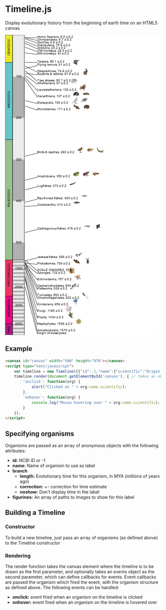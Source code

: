 # Timeline.js
Display evolutionary history from the beginning of earth time on an HTML5 canvas

![example](images/rendered-timeline.png "example")

## Example
```html
<canvas id="canvas" width="500" height="970"></canvas>
<script type="text/javascript">
	var timeline = new Timeline([{"id":-1,"name":{"scientific":"Origin of eukaryotes","common":null},"branch":{"length":2000,"correction":0, "noshow":true},"figurines":[]},{"id":-1,"name":{"scientific":"Haptophytes","common":null},"branch":{"length":1588,"correction":0.2},"figurines":["../images\/timetree\/55410_Pseudopediastrum_boryanum.png"]},{"id":-1,"name":{"scientific":"Amoebozoans","common":null},"branch":{"length":1470,"correction":0.2},"figurines":[]},{"id":-1,"name":{"scientific":"Plants","common":null},"branch":{"length":1434,"correction":0.2},"figurines":["../images\/timetree\/3512_Quercus_rubra.png"]},{"id":-1,"name":{"scientific":"Fungi","common":null},"branch":{"length":1198,"correction":0.2},"figurines":["../images\/timetree\/143960_Coelomomyces_stegomyiae.png"]},{"id":-1,"name":{"scientific":"Choanoflagellates","common":null},"branch":{"length":922,"correction":0.2},"figurines":["../images\/timetree\/81824_Monosiga_brevicollis.png"]},{"id":-1,"name":{"scientific":"Sponges","common":null},"branch":{"length":733,"correction":0.2},"figurines":["../images\/timetree\/178540_Callyspongia_vaginalis.png"]},{"id":-1,"name":{"scientific":"Cnidarians","common":null},"branch":{"length":959,"correction":0.2},"figurines":["../images\/timetree\/6145_Aurelia_aurita.png"]},{"id":-1,"name":{"scientific":"Flatworms","common":null},"branch":{"length":839,"correction":0.2},"figurines":["../images\/timetree\/27890_Dugesia_subtentaculata.png"]},{"id":-1,"name":{"scientific":"Protostomes","common":null},"branch":{"length":709,"correction":0.2},"figurines":["../images\/timetree\/13037_Danaus_plexippus.png","../images\/timetree\/433262_Pelecotoma_fennica.png"]},{"id":-1,"name":{"scientific":"Echinoderms","common":null},"branch":{"length":767,"correction":0.2},"figurines":["../images\/timetree\/7604_Asterias_rubens.png"]},{"id":-1,"name":{"scientific":"Cephalochordates","common":null},"branch":{"length":644,"correction":0.2},"figurines":[]},{"id":-1,"name":{"scientific":"Tunicates","common":null},"branch":{"length":684,"correction":0.2},"figurines":[]},{"id":-1,"name":{"scientific":"Jawless fishes","common":null},"branch":{"length":595,"correction":0.2},"figurines":["../images\/timetree\/7757_Petromyzon_marinus.png"]},{"id":-1,"name":{"scientific":"Cartilaginous fishes","common":null},"branch":{"length":476,"correction":0.2},"figurines":["../images\/timetree\/57989_Odontaspis_ferox.png","../images\/timetree\/87140_Aetobatus_narinari.png"]},{"id":-1,"name":{"scientific":"Ray-finned fished","common":null},"branch":{"length":403,"correction":0.2},"figurines":["../images\/timetree\/36177_Acipenser_oxyrinchus.png"]},{"id":-1,"name":{"scientific":"Coelacanths","common":null},"branch":{"length":413,"correction":0.2},"figurines":["../images\/timetree\/7897_Latimeria_chalumnae.png"]},{"id":-1,"name":{"scientific":"Lugfishes","common":null},"branch":{"length":373,"correction":0.2},"figurines":["../images\/timetree\/7883_Lepidosiren_paradoxa.png"]},{"id":-1,"name":{"scientific":"Amphibians","common":null},"branch":{"length":350,"correction":0.2},"figurines":["../images\/timetree\/197464_Agalychnis_callidryas.png","../images\/timetree\/129016_Micrixalus_fuscus.png","../images\/timetree\/291264_Rhyacotriton_variegatus.png"]},{"id":-1,"name":{"scientific":"Birds & reptiles","common":null},"branch":{"length":292,"correction":0.2},"figurines":["../images\/timetree\/118793_Rostratula_benghalensis.png","../images\/timetree\/428006_Podocnemis_lewyana.png","../images\/timetree\/8551_Heloderma_horridum.png"]},{"id":-1,"name":{"scientific":"Monotremes","common":null},"branch":{"length":171,"correction":0.2},"figurines":["../images\/timetree\/9258_Ornithorhynchus_anatinus.png","../images\/timetree\/9261_Tachyglossus_aculeatus.png"]},{"id":-1,"name":{"scientific":"Marsupials","common":null},"branch":{"length":158,"correction":0.2},"figurines":["../images\/timetree\/9317_Macropus_giganteus.png","../images\/timetree\/9267_Didelphis_virginiana.png"]},{"id":-1,"name":{"scientific":"Xenarthrans","common":null},"branch":{"length":107,"correction":0.2},"figurines":["../images\/timetree\/9361_Dasypus_novemcinctus.png","../images\/timetree\/71006_Myrmecophaga_tridactyla.png"]},{"id":-1,"name":{"scientific":"Laurasiatherians","common":null},"branch":{"length":102,"correction":0.2},"figurines":["../images\/timetree\/9689_Panthera_leo.png"]},{"id":-1,"name":{"scientific":"Afrotherians","common":null},"branch":{"length":97,"correction":0.2},"figurines":["../images\/timetree\/9785_Loxodonta_africana.png"]},{"id":-1,"name":{"scientific":"Rodents & rabbits","common":null},"branch":{"length":91.9,"correction":0.2},"figurines":["../images\/timetree\/9986_Oryctolagus_cuniculus.png"]},{"id":-1,"name":{"scientific":"Tree shrews","common":null},"branch":{"length":85.7,"correction":0.2},"figurines":[]},{"id":-1,"name":{"scientific":"Flying lemurs","common":null},"branch":{"length":81,"correction":0.2},"figurines":["../images\/timetree\/482537_Galeopterus_variegatus.png"]},{"id":-1,"name":{"scientific":"Strepsirhines","common":null},"branch":{"length":74.9,"correction":0.2},"figurines":[]},{"id":-1,"name":{"scientific":"Tarsiers","common":null},"branch":{"length":66.1,"correction":0.2},"figurines":[]},{"id":-1,"name":{"scientific":"NW monkeys","common":null},"branch":{"length":43,"correction":0.2},"figurines":[]},{"id":-1,"name":{"scientific":"OW monkeys","common":null},"branch":{"length":29.3,"correction":0.2},"figurines":[]},{"id":-1,"name":{"scientific":"Gibbons","common":null},"branch":{"length":20.2,"correction":0.2},"figurines":[]},{"id":-1,"name":{"scientific":"Orangutans","common":null},"branch":{"length":15.8,"correction":0.2},"figurines":[]},{"id":-1,"name":{"scientific":"Gorillas","common":null},"branch":{"length":8.9,"correction":0.2},"figurines":[]},{"id":-1,"name":{"scientific":"Chimpanzees","common":null},"branch":{"length":6.7,"correction":0.2},"figurines":[]},{"id":-1,"name":{"scientific":"Homo Sapiens","common":null},"branch":{"length":6.5,"correction":0.2},"figurines":[]}]);
	timeline.render(document.getElementById('canvas'), { // takes an object which specifies callbacks
		'onclick': function(org) {
			alert("Clicked on " + org.name.scientific);
		},
		'onhover': function(org) {
			console.log("Mouse hovering over " + org.name.scientific);
		}
	});
</script>
```

## Specifying organisms
Organisms are passed as an array of anonymous objects with the following attributes:
  * **id:** NCBI ID or -1
  * **name:** Name of organism to use as label
  * **branch**
    * **length:**  Evolutionary time for this organism, in MYA (millions of years ago)
	* **correction:** +- correction for time estimate
	* **noshow:** Don't display time in the label
  * **figurines:** An array of paths to images to show for this label 

## Building a Timeline
### Constructor
To build a new timeline, just pass an array of organisms (as defined above) to the Timeline constructor

### Rendering
The render function takes the canvas element where the timeline is to be drawn as the first parameter,
and optionally takes an events object as the second parameter, which can define callbacks for events.
Event callbacks are passed the organism which fired the event, with the organism structure as defined above.
The following events can be handled:
  * **onclick:** event fired when an organism on the timeline is clicked
  * **onhover:** event fired when an organism on the timeline is hovered over